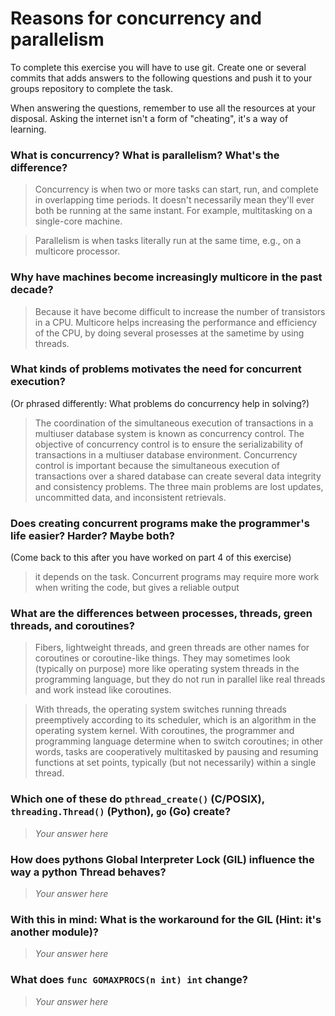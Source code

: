 # Reasons for concurrency and parallelism


To complete this exercise you will have to use git. Create one or several commits that adds answers to the following questions and push it to your groups repository to complete the task.

When answering the questions, remember to use all the resources at your disposal. Asking the internet isn't a form of "cheating", it's a way of learning.

 ### What is concurrency? What is parallelism? What's the difference?
 > Concurrency is when two or more tasks can start, run, and complete in overlapping time periods. It doesn't necessarily mean they'll ever both be running at the same instant. For example, multitasking on a single-core machine.

 > Parallelism is when tasks literally run at the same time, e.g., on a multicore processor.
 
 ### Why have machines become increasingly multicore in the past decade?
 > Because it have become difficult to increase the number of transistors in a CPU. Multicore helps increasing the performance and efficiency of the CPU, by doing several prosesses at the sametime by using threads. 
 
 ### What kinds of problems motivates the need for concurrent execution?
 (Or phrased differently: What problems do concurrency help in solving?)
 > The coordination of the simultaneous execution of transactions in a multiuser database system is known as concurrency control. The objective of concurrency control is to ensure the serializability of transactions in a multiuser database environment. Concurrency control is important because the simultaneous execution of transactions over a shared database can create several data integrity and consistency problems. The three main problems are lost updates, uncommitted data, and inconsistent retrievals.
 
 ### Does creating concurrent programs make the programmer's life easier? Harder? Maybe both?
 (Come back to this after you have worked on part 4 of this exercise)
 > it depends on the task. Concurrent programs may require more work when writing the code, but gives a reliable output
 
 ### What are the differences between processes, threads, green threads, and coroutines?
 > Fibers, lightweight threads, and green threads are other names for coroutines or coroutine-like things. They may sometimes look (typically on purpose) more like operating system threads in the programming language, but they do not run in parallel like real threads and work instead like coroutines.

 > With threads, the operating system switches running threads preemptively according to its scheduler, which is an algorithm in the operating system kernel. With coroutines, the programmer and programming language determine when to switch coroutines; in other words, tasks are cooperatively multitasked by pausing and resuming functions at set points, typically (but not necessarily) within a single thread.


 ### Which one of these do `pthread_create()` (C/POSIX), `threading.Thread()` (Python), `go` (Go) create?
 > *Your answer here*
 
 ### How does pythons Global Interpreter Lock (GIL) influence the way a python Thread behaves?
 > *Your answer here*
 
 ### With this in mind: What is the workaround for the GIL (Hint: it's another module)?
 > *Your answer here*
 
 ### What does `func GOMAXPROCS(n int) int` change? 
 > *Your answer here*
